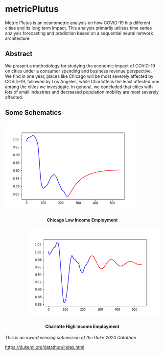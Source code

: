 # metricPlutus
Metric Plutus is an econometric analysis on how COVID-19 hits different cities and its long term impact. This analysis primarily utilizes time series analysis forecasting and prediction based on a sequential neural network architecture.

## Abstract
We present a methodology for studying the economic impact of COVID-19 on cities under a consumer spending and business revenue perspective. We find in one year, places like Chicago will be most severely affected by COVID-19, followed by Los Angeles, while Charlotte is the least affected one among the cities we investigate. In general, we concluded that cities with lots of small industries and decreased population mobility are most severely affected.

## Some Schematics
<p align="left">
  <img src="resources/Chicago_lowinc_emp.png" alt="Chicago Low Income Employment"/>
  <h4 align = "center">Chicago Low Income Employment</h4>
</p>
<p align="right">
  <img src="resources/Charlotte_highinc_emp.png" alt="Charlotte High Income Employment"/>
  <h4 align = "center">Charlotte High Income Employment</h4>
</p>

*This is an award winning submission of the Duke 2020 Datathon*

https://dukeml.org/datathon/index.html
